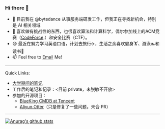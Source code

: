 ### Hi there 👋
- 💼 目前我在 @bytedance 从事服务端研发工作，但我正在寻找新机会，特别是 AI 相关领域
- 🌱 喜欢做有挑战性的东西，也很喜欢算法和计算科学，偶尔参加线上的ACM竞赛（[CodeForce](https://codeforces.com/profile/KetchupZ).）和安全比赛（CTF）。
- 😄 最近在努力学习英语口语，计划去旅行✈️，生活之余喜欢健身🏋️、游泳🏊和读书📖
- 📫  Feel free to [Email](mailto::ketchupz1999@gmail.com) Me!

----------
Quick Links:
- [大学期间的笔记](https://github.com/LieLieLiekey/Note-FromCSDN)
- 工作后的笔记和记录：<目前 private，未脱敏不开放>
- 参加的开源项目：
  - [BlueKing CMDB at Tencent](https://github.com/TencentBlueKing/bk-cmdb)
  - [Aliyun Otter](https://github.com/LieLieLiekey/otter)（只是修复了一些问题，未合 PR）

-----------
[![Anurag's github stats](https://github-readme-stats.vercel.app/api?username=LieLieLieKey&show_icons=true&count_private=true&theme=radical)](https://github.com/anuraghazra/github-readme-stats)
<!--
**LieLieLiekey/LieLieLieKey** is a ✨ _special_ ✨ repository because its `README.md` (this file) appears on your GitHub profile.

Here are some ideas to get you started:

- 🔭 I’m currently working on ...
- 🌱 I’m currently learning ...
- 👯 I’m looking to collaborate on ...
- 🤔 I’m looking for help with ...
- 💬 Ask me about ...
- 📫 How to reach me: ...
- 😄 Pronouns: ...
- ⚡ Fun fact: ...
-->
